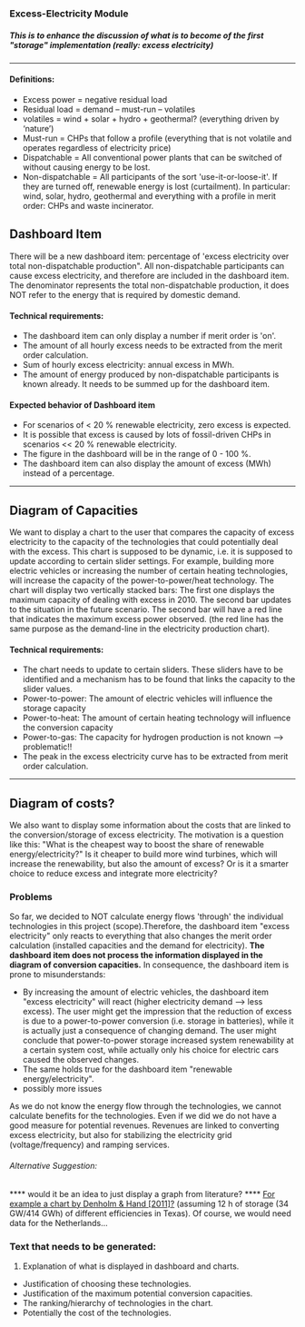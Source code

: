 ### Excess-Electricity Module
##### This is to enhance the discussion of what is to become of the first "storage" implementation (really: excess electricity)
________
#### Definitions: 
* Excess power = negative residual load
* Residual load = demand – must-run – volatiles
* volatiles = wind + solar + hydro + geothermal? (everything driven by ‘nature’)
* Must-run = CHPs that follow a profile (everything that is not volatile and operates regardless of electricity price) 
* Dispatchable = All conventional power plants that can be switched of without causing energy to be lost. 
* Non-dispatchable = All participants of the sort 'use-it-or-loose-it'. If they are turned off, renewable energy is lost (curtailment). In particular: wind, solar, hydro, geothermal and everything with a profile in merit order: CHPs and waste incinerator. 

## Dashboard Item
There will be a new dashboard item: percentage of 'excess electricity over total non-dispatchable production". 
All non-dispatchable participants can cause excess electricity, and therefore are included in the dashboard item. 
The denominator represents the total non-dispatchable production, it does NOT refer to the energy that is required by domestic demand. 

#### Technical requirements:
* The dashboard item can only display a number if merit order is 'on'. 
* The amount of all hourly excess needs to be extracted from the merit order calculation. 
* Sum of hourly excess electricity: annual excess in MWh. 
* The amount of energy produced by non-dispatchable participants is known already. It needs to be summed up for the dashboard item. 
 
#### Expected behavior of Dashboard item
* For scenarios of < 20 % renewable electricity, zero excess is expected. 
 * It is possible that excess is caused by lots of fossil-driven CHPs in scenarios << 20 % renewable electricity. 
* The figure in the dashboard will be in the range of 0 - 100 %.
* The dashboard item can also display the amount of excess (MWh) instead of a percentage. 
________
## Diagram of Capacities
We want to display a chart to the user that compares the capacity of excess electricity to the capacity of the technologies that could potentially deal with the excess. 
This chart is supposed to be dynamic, i.e. it is supposed to update according to certain slider settings. For example, building more electric vehicles or increasing the number of certain heating technologies, will increase the capacity of the power-to-power/heat technology. 
The chart will display two vertically stacked bars: The first one displays the maximum capacity of dealing with excess in 2010. The second bar updates to the situation in the future scenario. The second bar will have a red line that indicates the maximum excess power observed. (the red line has the same purpose as the demand-line in the electricity production chart). 


#### Technical requirements:
* The chart needs to update to certain sliders. These sliders have to be identified and a mechanism has to be found that links the capacity to the slider values. 
* Power-to-power: The amount of electric vehicles will influence the storage capacity
* Power-to-heat: The amount of certain heating technology will influence the conversion capacity
* Power-to-gas: The capacity for hydrogen production is not known --> problematic!!
* The peak in the excess electricity curve has to be extracted from merit order calculation. 
___________
## Diagram of costs?
We also want to display some information about the costs that are linked to the conversion/storage of excess electricity. 
The motivation is a question like this: "What is the cheapest way to boost the share of renewable energy/electricity?" 
Is it cheaper to build more wind turbines, which will increase the renewability, but also the amount of excess? Or is it a smarter choice to reduce excess and integrate more electricity? 

### Problems
So far, we decided to NOT calculate energy flows 'through' the individual technologies in this project (scope).Therefore, the dashboard item "excess electricity" only reacts to everything that also changes the merit order calculation (installed capacities and the demand for electricity). **The dashboard item does not process the information displayed in the diagram of conversion capacities.**
In consequence, the dashboard item is prone to misunderstands: 

* By increasing the amount of electric vehicles, the dashboard item "excess electricity" will react (higher electricity demand --> less excess). The user might get the impression that the reduction of excess is due to a power-to-power conversion (i.e. storage in batteries), while it is actually just a consequence of changing demand. The user might conclude that power-to-power storage increased system renewability at a certain system cost, while actually only his choice for electric cars caused the observed changes. 
* The same holds true for the dashboard item "renewable energy/electricity". 
* possibly more issues

As we do not know the energy flow through the technologies, we cannot calculate benefits for the technologies. Even if we did we do not have a good measure for potential revenues. Revenues are linked to converting excess electricity, but also for stabilizing the electricity grid (voltage/frequency) and ramping services. 

###### Alternative Suggestion: 
**** would it be an idea to just display a graph from literature? **** 
[For example a chart by Denholm & Hand [2011]?](http://cl.ly/image/143l1g3i3m29) (assuming 12 h of storage (34 GW/414 GWh) of different efficiencies in Texas). Of course, we would need data for the Netherlands... 

### Text that needs to be generated: 

1. Explanation of what is displayed in dashboard and charts. 
* Justification of choosing these technologies. 
* Justification of the maximum potential conversion capacities. 
* The ranking/hierarchy of technologies in the chart. 
* Potentially the cost of the technologies. 


